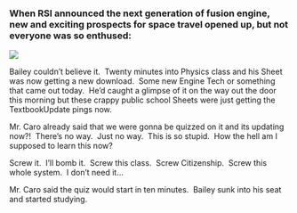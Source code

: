 ### When RSI announced the next generation of fusion engine, new and exciting prospects for space travel opened up, but not everyone was so enthused:

![](https://robertsspaceindustries.com/media/av6skny9zt2ehr/post/ScienceTextbook_2-740x416.jpg)

Bailey couldn’t believe it.  Twenty minutes into Physics class and his Sheet was now getting a new download.  Some new Engine Tech or something that came out today.  He’d caught a glimpse of it on the way out the door this morning but these crappy public school Sheets were just getting the TextbookUpdate pings now.

Mr. Caro already said that we were gonna be quizzed on it and its updating now?!  There’s no way.  Just no way.  This is so stupid.  How the hell am I supposed to learn this now?  

Screw it.  I’ll bomb it.  Screw this class.  Screw Citizenship.  Screw this whole system.  I don’t need it…

Mr. Caro said the quiz would start in ten minutes.  Bailey sunk into his seat and started studying.